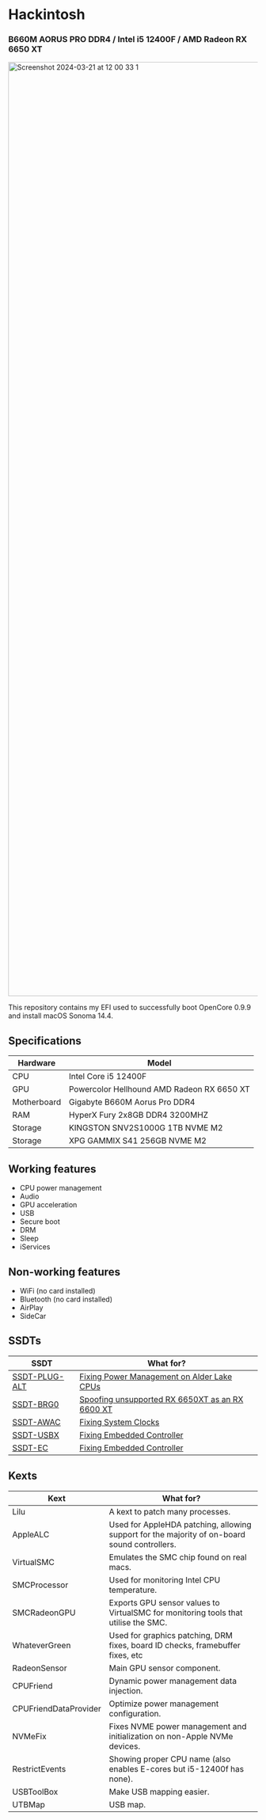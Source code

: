 ﻿# Hackintosh
### B660M AORUS PRO DDR4 / Intel i5 12400F / AMD Radeon RX 6650 XT
<img width="1888" alt="Screenshot 2024-03-21 at 12 00 33 1" src="https://github.com/brunorcoelho/Hackintosh-B660M-Aorus-Pro-DDR4-i5-12400F-RX-6650XT/assets/71451870/8174b1e0-ddbe-4495-9ef2-e8f0a5683e1b">

This repository contains my EFI used to successfully boot OpenCore 0.9.9 and install macOS Sonoma 14.4.

## Specifications


| Hardware    | Model                                      |
| ----------- | ------------------------------------------ |
| CPU         | Intel Core i5 12400F                       |
| GPU         | Powercolor Hellhound AMD Radeon RX 6650 XT |
| Motherboard | Gigabyte B660M Aorus Pro DDR4              |
| RAM         | HyperX Fury 2x8GB DDR4 3200MHZ             |
| Storage     | KINGSTON SNV2S1000G 1TB NVME M2            |
| Storage     | XPG GAMMIX S41 256GB NVME M2               |

## Working features

- CPU power management
- Audio
- GPU acceleration
- USB
- Secure boot
- DRM
- Sleep
- iServices

## Non-working features

- WiFi (no card installed)
- Bluetooth (no card installed)
- AirPlay
- SideCar



## SSDTs

| SSDT            | What for?                                         |
| --------------- | ------------------------------------------------- |
| [SSDT-PLUG-ALT] | [Fixing Power Management on Alder Lake CPUs]      |
| [SSDT-BRG0]     | [Spoofing unsupported RX 6650XT as an RX 6600 XT] |
| [SSDT-AWAC]     | [Fixing System Clocks]                            |
| [SSDT-USBX]     | [Fixing Embedded Controller]                      |
| [SSDT-EC]       | [Fixing Embedded Controller]                      |

## Kexts
| Kext                  | What for?                                                                                    |
| --------------------- | -------------------------------------------------------------------------------------------- |
| Lilu                  | A kext to patch many processes.                                                              |
| AppleALC              | Used for AppleHDA patching, allowing support for the majority of on-board sound controllers. |
| VirtualSMC            | Emulates the SMC chip found on real macs.                                                    |
| SMCProcessor          | Used for monitoring Intel CPU temperature.                                                   |
| SMCRadeonGPU          | Exports GPU sensor values to VirtualSMC for monitoring tools that utilise the SMC.           |
| WhateverGreen         | Used for graphics patching, DRM fixes, board ID checks, framebuffer fixes, etc               |
| RadeonSensor          | Main GPU sensor component.                                                                   |
| CPUFriend             | Dynamic power management data injection.                                                     |
| CPUFriendDataProvider | Optimize power management configuration.                                                     |
| NVMeFix               | Fixes NVME power management and initialization on non-Apple NVMe devices.                    |
| RestrictEvents        | Showing proper CPU name (also enables E-cores but i5-12400f has none).                       |
| USBToolBox            | Make USB mapping easier.                                                                     |
| UTBMap                | USB map.                                                                                     |










































[Fixing Embedded Controller]: https://dortania.github.io/Getting-Started-With-ACPI/Universal/ec-fix.html
[Fixing Power Management on Alder Lake CPUs]: https://github.com/acidanthera/OpenCorePkg/blob/master/Docs/AcpiSamples/Source/SSDT-PLUG-ALT.dsl
[Fixing System Clocks]: https://dortania.github.io/Getting-Started-With-ACPI/Universal/awac.html
[Spoofing unsupported RX 6650XT as an RX 6600 XT]: https://github.com/acidanthera/OpenCorePkg/blob/master/Docs/AcpiSamples/Source/SSDT-BRG0.dsl
[SSDT-AWAC]: /EFI/OC/ACPI/SSDT-AWAC.aml
[SSDT-BRG0]: /EFI/OC/ACPI/SSDT-BRG0.aml
[SSDT-EC]: /EFI/OC/ACPI/SSDT-EC.aml
[SSDT-PLUG-ALT]: /EFI/OC/ACPI/SSDT-PLUG-ALT.aml
[SSDT-USBX]: /EFI/OC/ACPI/SSDT-USBX.aml

